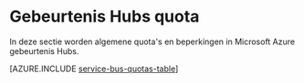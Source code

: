 <properties 
    pageTitle="Microsoft Azure gebeurtenis Hubs quota en maxima | Microsoft Azure"
    description="Limieten en quota voor Azure gebeurtenis Hubs"
    services="event-hubs"
    documentationCenter="na"
    authors="sethmanheim"
    manager="timlt"
    editor="" />
<tags 
    ms.service="event-hubs"
    ms.devlang="na"
    ms.topic="article"
    ms.tgt_pltfrm="na"
    ms.workload="na"
    ms.date="09/27/2016"
    ms.author="sethm" />

# <a name="event-hubs-quotas"></a>Gebeurtenis Hubs quota

In deze sectie worden algemene quota's en beperkingen in Microsoft Azure gebeurtenis Hubs.

[AZURE.INCLUDE [service-bus-quotas-table](../../includes/event-hubs-limits.md)] 